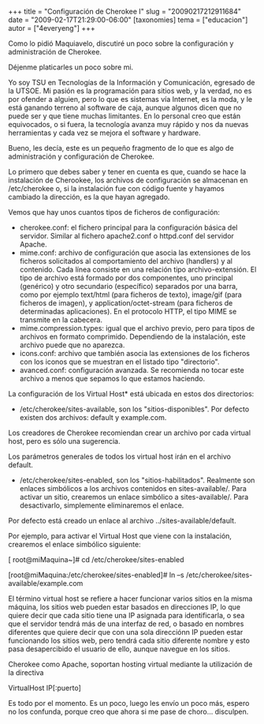 +++
title = "Configuración de Cherokee I"
slug = "20090217212911684"
date = "2009-02-17T21:29:00-06:00"
[taxonomies]
tema = ["educacion"]
autor = ["4everyeng"]
+++

Como lo pidió Maquiavelo, discutiré un poco sobre la configuración y
administración de Cherokee.

Déjenme platicarles un poco sobre mi.

Yo soy TSU en Tecnologías de la Información y Comunicación, egresado de
la UTSOE. Mi pasión es la programación para sitios web, y la verdad, no
es por ofender a alguien, pero lo que es sistemas vía Internet, es la
moda, y le está ganando terreno al software de caja, aunque algunos
dicen que no puede ser y que tiene muchas limitantes. En lo personal
creo que están equivocados, o si fuera, la tecnología avanza muy rápido
y nos da nuevas herramientas y cada vez se mejora el software y
hardware.

Bueno, les decía, este es un pequeño fragmento de lo que es algo de
administración y configuración de Cherokee.

<!-- more -->
Lo primero que debes saber y tener en cuenta es que, cuando se hace la
instalación de Cherookee, los archivos de configuración se almacenan en
/etc/cherokee o, si la instalación fue con código fuente y hayamos
cambiado la dirección, es la que hayan agregado.

Vemos que hay unos cuantos tipos de ficheros de configuración:

- cherokee.conf: el fichero principal para la configuración básica del
    servidor. Similar al fichero apache2.conf o httpd.conf del servidor
    Apache.
- mime.conf: archivo de configuración que asocia las extensiones de
    los ficheros solicitados al comportamiento del archivo (handlers) y
    al contenido. Cada línea consiste en una relación tipo
    archivo-extensión. El tipo de archivo está formado por dos
    componentes, uno principal (genérico) y otro secundario (específico)
    separados por una barra, como por ejemplo text/html (para ficheros
    de texto), image/gif (para ficheros de imagen), y
    application/octet-stream (para ficheros de determinadas
    aplicaciones). En el protocolo HTTP, el tipo MIME se transmite en la
    cabecera.
- mime.compression.types: igual que el archivo previo, pero para tipos
    de archivos en formato comprimido. Dependiendo de la instalación,
    este archivo puede que no aparezca.
- icons.conf: archivo que también asocia las extensiones de los
    ficheros con los iconos que se muestran en el listado tipo
    "directorio".
- avanced.conf: configuración avanzada. Se recomienda no tocar este
    archivo a menos que sepamos lo que estamos haciendo.

La configuración de los Virtual Host\* está ubicada en estos dos
directorios:

- /etc/cherokee/sites-available, son los "sitios-disponibles". Por
    defecto existen dos archivos: default y example.com.

Los creadores de Cherokee recomiendan crear un archivo por cada virtual
host, pero es sólo una sugerencia.

Los parámetros generales de todos los virtual host irán en el archivo
default.

- /etc/cherokee/sites-enabled, son los "sitios-habilitados". Realmente
    son enlaces simbólicos a los archivos contenidos en
    sites-available/. Para activar un sitio, crearemos un enlace
    simbólico a sites-available/. Para desactivarlo, simplemente
    eliminaremos el enlace.

Por defecto está creado un enlace al archivo ../sites-available/default.

Por ejemplo, para activar el Virtual Host que viene con la instalación,
crearemos el enlace simbólico siguiente:

\[ root@miMaquina\~\]# cd /etc/cherokee/sites-enabled

\[root@miMaquina:/etc/cherokee/sites-enabled\]# ln –s
/etc/cherokee/sites-available/example.com

El término virtual host se refiere a hacer funcionar varios sitios en la
misma máquina, los sitios web pueden estar basados en direcciones IP, lo
que quiere decir que cada sitio tiene una IP asignada para
identificarla, o sea que el servidor tendrá más de una interfaz de red,
o basado en nombres diferentes que quiere decir que con una sola
direcciónn IP pueden estar funcionando los sitios web, pero tendrá cada
sitio diferente nombre y esto pasa desapercibido el usuario de ello,
aunque navegue en los sitios.

Cherokee como Apache, soportan hosting virtual mediante la utilización
de la directiva

VirtualHost IP\[:puerto\]

Es todo por el momento. Es un poco, luego les envío un poco más, espero
no los confunda, porque creo que ahora si me pase de choro… disculpen.
